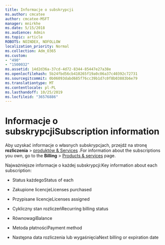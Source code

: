 ```yaml
---
title: Informacje o subskrypcji
ms.author: cmcatee
author: cmcatee-MSFT
manager: mnirkhe
ms.date: 5/15/2018
ms.audience: Admin
ms.topic: article
ROBOTS: NOINDEX, NOFOLLOW
localization_priority: Normal
ms.collection: Adm_O365
ms.custom:
- "490"
- "1500032"
ms.assetid: 14d2d36a-37cd-4d72-8344-85447e27a38e
ms.openlocfilehash: 5b24fbd56cb410265f19a0c06a37c40392c72731
ms.sourcegitcommit: 0b06093dabd685f76cc39b1d7c0f8b03883b6e79
ms.translationtype: MT
ms.contentlocale: pl-PL
ms.lasthandoff: 10/25/2019
ms.locfileid: "36576886"
---
```

# <a name="subscription-information"></a><span data-ttu-id="e39e1-102">Informacje o subskrypcji</span><span class="sxs-lookup"><span data-stu-id="e39e1-102">Subscription information</span></span>

<span data-ttu-id="e39e1-103">Aby uzyskać informacje o własnych subskrypcjach, przejdź na stronę **rozliczenia** \> [produktów & Services](https://go.microsoft.com/fwlink/p/?linkid=842054) .</span><span class="sxs-lookup"><span data-stu-id="e39e1-103">For information about the subscriptions you own, go to the **Billing** \> [Products & services](https://go.microsoft.com/fwlink/p/?linkid=842054) page.</span></span>
  
<span data-ttu-id="e39e1-104">Najważniejsze informacje o każdej subskrypcji:</span><span class="sxs-lookup"><span data-stu-id="e39e1-104">Key information about each subscription:</span></span>
  
- <span data-ttu-id="e39e1-105">Status każdego</span><span class="sxs-lookup"><span data-stu-id="e39e1-105">Status of each</span></span>

- <span data-ttu-id="e39e1-106">Zakupione licencje</span><span class="sxs-lookup"><span data-stu-id="e39e1-106">Licenses purchased</span></span>

- <span data-ttu-id="e39e1-107">Przypisane licencje</span><span class="sxs-lookup"><span data-stu-id="e39e1-107">Licenses assigned</span></span>

- <span data-ttu-id="e39e1-108">Cykliczny stan rozliczeń</span><span class="sxs-lookup"><span data-stu-id="e39e1-108">Recurring billing status</span></span>

- <span data-ttu-id="e39e1-109">Równowagi</span><span class="sxs-lookup"><span data-stu-id="e39e1-109">Balance</span></span>

- <span data-ttu-id="e39e1-110">Metoda płatności</span><span class="sxs-lookup"><span data-stu-id="e39e1-110">Payment method</span></span>

- <span data-ttu-id="e39e1-111">Następna data rozliczenia lub wygaśnięcia</span><span class="sxs-lookup"><span data-stu-id="e39e1-111">Next billing or expiration date</span></span>